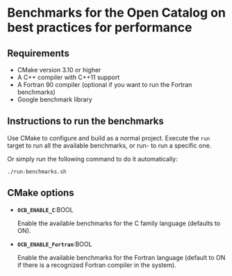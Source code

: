 # Benchmarks for the Open Catalog on best practices for performance

## Requirements

- CMake version 3.10 or higher
- A C++ compiler with C++11 support
- A Fortran 90 compiler (optional if you want to run the Fortran benchmarks)
- Google benchmark library

## Instructions to run the benchmarks

Use CMake to configure and build as a normal project. Execute the `run` target
to run all the available benchmarks, or run-<CHECK ID> to run a specific one.

Or simply run the following command to do it automatically:
```
./run-benchmarks.sh
```

## CMake options

- **`OCB_ENABLE_C`**:BOOL

  Enable the available benchmarks for the C family language (defaults to ON).

- **`OCB_ENABLE_Fortran`**:BOOL

  Enable the available benchmarks for the Fortran language (default to ON if
  there is a recognized Fortran compiler in the system).
